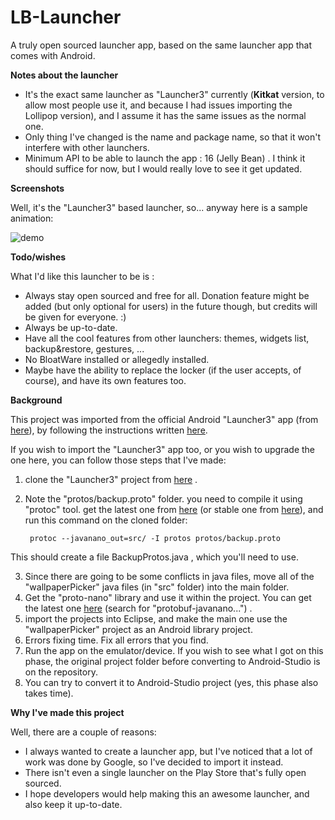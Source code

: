 # LB-Launcher
A truly open sourced launcher app, based on the same launcher app that comes with Android.

**Notes about the launcher**

 - It's the exact same launcher as "Launcher3" currently (**Kitkat** version, to allow most people use it, and because I had issues importing the Lollipop version), and I assume it has the same issues as the normal one.
 - Only thing I've changed is the name and package name, so that it won't interfere with other launchers. 
 - Minimum API to be able to launch the app : 16 (Jelly Bean) . I think it should suffice for now, but I would really love to see it get updated.

**Screenshots**

Well, it's the "Launcher3" based launcher, so... anyway here is a sample animation:

![demo](https://raw.githubusercontent.com/AndroidDeveloperLB/LB-Launcher/master/demo.gif)


**Todo/wishes**

What I'd like this launcher to be is :

 - Always stay open sourced and free for all. Donation feature might be added (but only optional for users) in the future though, but credits will be given for everyone. :)
 - Always be up-to-date.
 - Have all the cool features from other launchers: themes, widgets list, backup&restore, gestures, ...
 - No BloatWare installed or allegedly installed.
 - Maybe have the ability to replace the locker (if the user accepts, of course), and have its own features too.


**Background**

This project was imported from the official Android "Launcher3" app (from [here](https://android.googlesource.com/platform/packages/apps/Launcher3)), by following the instructions written [here](https://plus.google.com/+fabiolobrutto/posts/KJeyKMBHVT7).

If you wish to import the "Launcher3" app too, or you wish to upgrade the one here, you can follow those steps that I've made:

1. clone the "Launcher3" project from [here](https://android.googlesource.com/platform/packages/apps/Launcher3) .
2. Note the "protos/backup.proto" folder. you need to compile it using "protoc" tool. get the latest one from [here](https://github.com/google/protobuf/releases) (or stable one from [here](https://developers.google.com/protocol-buffers/docs/downloads)), and run this command on the cloned folder:

        protoc --javanano_out=src/ -I protos protos/backup.proto

This should create a file BackupProtos.java , which you'll need to use.

3. Since there are going to be some conflicts in java files, move all of the "wallpaperPicker" java files (in "src" folder) into the main folder. 
4. Get the "proto-nano" library and use it within the project. You can get the latest one [here](https://github.com/google/protobuf/releases) (search for "protobuf-javanano...") .
4. import the projects into Eclipse, and make the main one use the "wallpaperPicker" project as an Android library project. 
5. Errors fixing time. Fix all errors that you find. 
6. Run the app on the emulator/device. If you wish to see what I got on this phase, the original project folder before converting to Android-Studio is on the repository.
7. You can try to convert it to Android-Studio project (yes, this phase also takes time).


**Why I've made this project**

Well, there are a couple of reasons:
 - I always wanted to create a launcher app, but I've noticed that a lot of work was done by Google, so I've decided to import it instead.
 - There isn't even a single launcher on the Play Store that's fully open sourced.
 - I hope developers would help making this an awesome launcher, and also keep it up-to-date.

